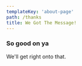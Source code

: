 ```yaml
---
templateKey: 'about-page'
path: /thanks
title: We Got The Message!
---
```

### So good on ya
We'll get right onto that.